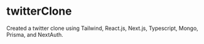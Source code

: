 # twitterClone
Created a twitter clone using Tailwind, React.js, Next.js, Typescript, Mongo, Prisma, and NextAuth.
